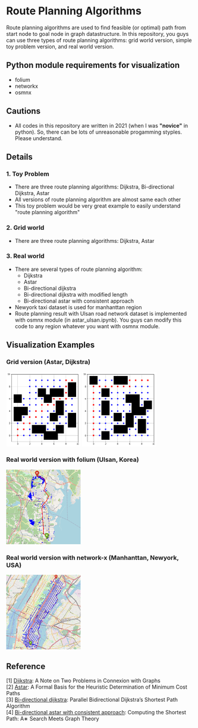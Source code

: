 Route Planning Algorithms
==============

Route planning algorithms are used to find feasible (or optimal) path from start node to goal node in graph datastructure. In this repository, you guys can use three types of route planning algorithms: grid world version, simple toy problem version, and real world version.

Python module requirements for visualization
-----

* folium
* networkx
* osmnx

Cautions
-----

* All codes in this repository are written in 2021 (when I was **"novice"** in python). So, there can be lots of unreasonable progamming styples. Please understand.

Details
-----

### 1. Toy Problem

* There are three route planning algorithms: Dijkstra, Bi-directional Dijkstra, Astar
* All versions of route planning algorithm are almost same each other
* This toy problem would be very great example to easily understand "route planning algorithm"

### 2. Grid world

* There are three route planning algorithms: Dijkstra, Astar

### 3. Real world

* There are several types of route planning algorithm:
    * Dijkstra
    * Astar
    * Bi-directional dijkstra
    * Bi-directional dijkstra with modified length
    * Bi-directional astar with consistent approach
* Newyork taxi dataset is used for manhanttan region
* Route planning result with Ulsan road network dataset is implemented with osmnx module (in astar_ulsan.ipynb). You guys can modify this code to any region whatever you want with osmnx module.

Visualization Examples
-----

### Grid version (Astar, Dijkstra)

<p align="left">
    <img src="./results/toy_example_astar.png" width="200" height="200">
    <img src="./results/toy_example_dijkstra.png" width="200" height="200">
</p>


### Real world version with folium (Ulsan, Korea)
<img src="./results/astar_ulsan.png" width="200" height="200">

### Real world version with network-x (Manhanttan, Newyork, USA)
<img src="./results/astar_manhattan.png" width="200" height="200">

Reference
-----

[1] [Dijkstra](https://dl.acm.org/doi/abs/10.1145/3544585.3544600?casa_token=tv0wov33mqsAAAAA%3AMEwRZs1zDOPRaKYVa3VVnndgImcZbjDkfU9jC4mvP3wqFcCt_zyU0azSvnPeNXGW3VZPUw4x4ipsfw): A Note on Two Problems in Connexion with Graphs  
[2] [Astar](https://ieeexplore.ieee.org/abstract/document/4082128/): A Formal Basis for the Heuristic Determination of Minimum Cost Paths   
[3] [Bi-directional dijkstra](https://books.google.co.kr/books?hl=ko&lr=&id=7fYS29re860C&oi=fnd&pg=PA422&dq=Parallel+Bidirectional+Dijkstra%E2%80%99s+Shortest++Path+Algorithm+&ots=60XVWciqTP&sig=8bcA3wFCcugOfVU_PZ897otCjhM&redir_esc=y#v=onepage&q=Parallel%20Bidirectional%20Dijkstra%E2%80%99s%20Shortest%20%20Path%20Algorithm&f=false): Parallel Bidirectional Dijkstra’s Shortest Path Algorithm    
[4] [Bi-directional astar with consistent approach](https://faculty.cc.gatech.edu/~thad/6601-gradAI-fall2012/02-search-Goldberg03tr.pdf): Computing the Shortest Path: A∗ Search Meets Graph Theory   